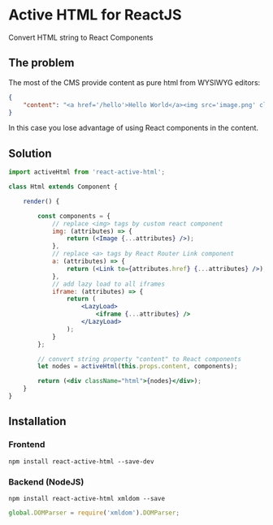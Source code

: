 # Active HTML for ReactJS
Convert HTML string to React Components

## The problem
The most of the CMS provide content as pure html from WYSIWYG editors:
```json
{
    "content": "<a href='/hello'>Hello World</a><img src='image.png' class='main-image' alt='' /><p>Lorem ipsum...</p>"
}
```
In this case you lose advantage of using React components in the content.

## Solution
```jsx
import activeHtml from 'react-active-html';

class Html extends Component {

    render() {

        const components = {
            // replace <img> tags by custom react component
            img: (attributes) => {
                return (<Image {...attributes} />);
            },
            // replace <a> tags by React Router Link component
            a: (attributes) => {
                return (<Link to={attributes.href} {...attributes} />);
            },
            // add lazy load to all iframes
            iframe: (attributes) => {
                return (
                    <LazyLoad>
                        <iframe {...attributes} />
                    </LazyLoad>
                );
            }
        };

        // convert string property "content" to React components
        let nodes = activeHtml(this.props.content, components);

        return (<div className="html">{nodes}</div>);
    }
}
```

## Installation
### Frontend
    npm install react-active-html --save-dev
### Backend (NodeJS)
    npm install react-active-html xmldom --save
```js
global.DOMParser = require('xmldom').DOMParser;
```